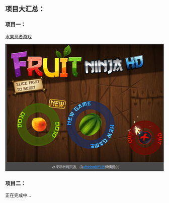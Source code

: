 ## 项目大汇总：

### 项目一：
[水果忍者游戏](https://github.com/afishing/afishing.github.io/blob/main/html5-fruit-ninja/index.html)

![水果忍者](html5-fruit-ninja/水果忍者运行截图.png)

### 项目二：
正在完成中...


